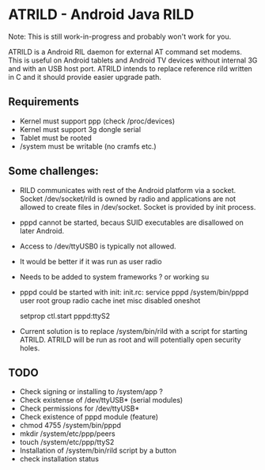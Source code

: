 ATRILD - Android Java RILD
==========================

Note: This is still work-in-progress and probably won't work for you.

ATRILD is a Android RIL daemon for external AT command set modems.
This is useful on Android tablets and Android TV devices without internal 3G and with an USB host port.
ATRILD intends to replace reference rild written in C and it should provide easier upgrade path.

Requirements
------------
- Kernel must support ppp (check /proc/devices)
- Kernel must support 3g dongle serial
- Tablet must be rooted 
- /system must be writable (no cramfs etc.)

Some challenges:
----------------
- RILD communicates with rest of the Android platform via a socket. Socket /dev/socket/rild is owned by radio and applications are not allowed to create files in /dev/socket. Socket is provided by init process. 
- pppd cannot be started, becaus SUID executables are disallowed on later Android.
- Access to /dev/ttyUSB0 is typically not allowed.
- It would be better if it was run as user radio
 - Needs to be added to system frameworks ? or working su
- pppd could be started with init:
 init.rc:
 service pppd /system/bin/pppd
    user root
    group radio cache inet misc
    disabled 
    oneshot
 
  setprop ctl.start pppd:ttyS2
- Current solution is to replace /system/bin/rild with a script for starting ATRILD. ATRILD will be run as root and will potentially open security holes.
  
TODO
----
- Check signing or installing to /system/app ?
- Check existense of /dev/ttyUSB* (serial modules)
- Check permissions for /dev/ttyUSB*
- Check existence of pppd module (feature)
- chmod 4755 /system/bin/pppd
- mkdir /system/etc/ppp/peers
- touch   /system/etc/ppp/ttyS2 
- Installation of /system/bin/rild script by a button
- check installation status
